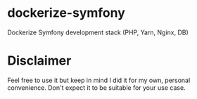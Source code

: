 # dockerize-symfony
Dockerize Symfony development stack (PHP, Yarn, Nginx, DB)

# Disclaimer
Feel free to use it but keep in mind I did it for my own, personal convenience. Don't expect it to be suitable for your use case.
